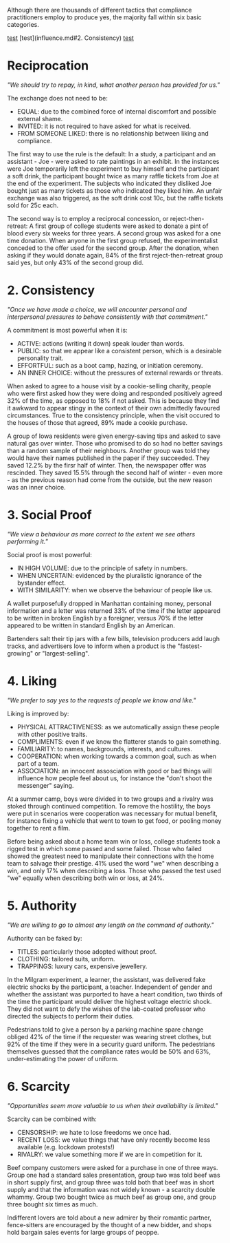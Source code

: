 Although there are thousands of different tactics that compliance practitioners employ to produce yes, the majority fall within six basic categories.

[test](influence.md#Reciprocation)
[test](influence.md#2. Consistency)
[test](influence.md#3.|Social|Proof)

# Reciprocation
*"We should try to repay, in kind, what another person has provided for us."*

The exchange does not need to be:
- EQUAL: due to the combined force of internal discomfort and possible external shame.
- INVITED: it is not required to have asked for what is received.
- FROM SOMEONE LIKED: there is no relationship between liking and compliance.

The first way to use the rule is the default: In a study, a participant and an assistant - Joe - were asked to rate paintings in an exhibit. In the instances were Joe temporarily left the experiment to buy himself and the participant a soft drink, the participant bought twice as many raffle tickets from Joe at the end of the experiment. The subjects who indicated they disliked Joe bought just as many tickets as those who indicated they liked him. An unfair exchange was also triggered, as the soft drink cost 10c, but the raffle tickets sold for 25c each.

The second way is to employ a reciprocal concession, or reject-then-retreat: A first group of college students were asked to donate a pint of blood every six weeks for three years. A second group was asked for a one time donation. When anyone in the first group refused, the experimentalist conceded to the offer used for the second group. After the donation, when asking if they would donate again, 84% of the first reject-then-retreat group said yes, but only 43% of the second group did.

# 2. Consistency
*"Once we have made a choice, we will encounter personal and interpersonal pressures to behave consistently with that commitment."*

A commitment is most powerful when it is:
- ACTIVE: actions (writing it down) speak louder than words.
- PUBLIC: so that we appear like a consistent person, which is a desirable personality trait.
- EFFORTFUL: such as a boot camp, hazing, or initiation ceremony.
- AN INNER CHOICE: without the pressures of external rewards or threats.

When asked to agree to a house visit by a cookie-selling charity, people who were first asked how they were doing and responded positively agreed 32% of the time, as opposed to 18% if not asked. This is because they find it awkward to appear stingy in the context of their own admittedly favoured circumstances. True to the consistency principle, when the visit occured to the houses of those that agreed, 89% made a cookie purchase.

A group of Iowa residents were given energy-saving tips and asked to save natural gas over winter. Those who promised to do so had no better savings than a random sample of their neighbours. Another group was told they would have their names published in the paper if they succeeded. They saved 12.2% by the firsr half of winter. Then, the newspaper offer was rescinded. They saved 15.5% through the second half of winter - even more - as the previous reason had come from the outside, but the new reason was an inner choice.

# 3. Social Proof
*"We view a behaviour as more correct to the extent we see others performing it."*

Social proof is most powerful:
- IN HIGH VOLUME: due to the principle of safety in numbers.
- WHEN UNCERTAIN: evidenced by the pluralistic ignorance of the bystander effect.
- WITH SIMILARITY: when we observe the behaviour of people like us.

A wallet purposefully dropped in Manhattan containing money, personal information and a letter was returned 33% of the time if the letter appeared to be written in broken English by a foreigner, versus 70% if the letter appeared to be written in standard English by an American.

Bartenders salt their tip jars with a few bills, television producers add laugh tracks, and advertisers love to inform when a product is the "fastest-growing" or "largest-selling".

# 4. Liking
*"We prefer to say yes to the requests of people we know and like."*

Liking is improved by:
- PHYSICAL ATTRACTIVENESS: as we automatically assign these people with other positive traits.
- COMPLIMENTS: even if we know the flatterer stands to gain something.
- FAMILIARITY: to names, backgrounds, interests, and cultures.
- COOPERATION: when working towards a common goal, such as when part of a team.
- ASSOCIATION: an innocent assosciation with good or bad things will influence how people feel about us, for instance the "don't shoot the messenger" saying.

At a summer camp, boys were divided in to two groups and a rivalry was stoked through continued competition. To remove the hostility, the boys were put in scenarios were cooperation was necessary for mutual benefit, for instance fixing a vehicle that went to town to get food, or pooling money together to rent a film.

Before being asked about a home team win or loss, college students took a rigged test in which some passed and some failed. Those who failed showed the greatest need to manipulate their connections with the home team to salvage their prestige. 41% used the word "we" when describing a win, and only 17% when describing a loss. Those who passed the test used "we" equally when describing both win or loss, at 24%.

# 5. Authority
*"We are willing to go to almost any length on the command of authority."*

Authority can be faked by:
- TITLES: particularly those adopted without proof.
- CLOTHING: tailored suits, uniform.
- TRAPPINGS: luxury cars, expensive jewellery.

In the Milgram experiment, a learner, the assistant, was delivered fake electric shocks by the participant, a teacher. Independent of gender and whether the assistant was purported to have a heart condition, two thirds of the time the participant would deliver the highest voltage electric shock. They did not want to defy the wishes of the lab-coated professor who directed the subjects to perform their duties.

Pedestrians told to give a person by a parking machine spare change obliged 42% of the time if the requester was wearing street clothes, but 92% of the time if they were in a security guard uniform. The pedestrians themselves guessed that the compliance rates would be 50% and 63%, under-estimating the power of uniform.

# 6. Scarcity
*"Opportunities seem more valuable to us when their availability is limited."*

Scarcity can be combined with:
- CENSORSHIP: we hate to lose freedoms we once had.
- RECENT LOSS: we value things that have only recently become less available (e.g. lockdown protests!)
- RIVALRY: we value something more if we are in competition for it.

Beef company customers were asked for a purchase in one of three ways. Group one had a standard sales presentation, group two was told beef was in short supply first, and group three was told both that beef was in short supply and that the information was not widely known - a scarcity double whammy. Group two bought twice as much beef as group one, and group three bought six times as much.

Indifferent lovers are told about a new admirer by their romantic partner, fence-sitters are encouraged by the thought of a new bidder, and shops hold bargain sales events for large groups of peoppe.
